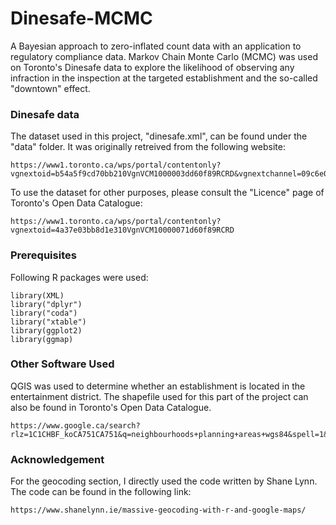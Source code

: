 # Dinesafe-MCMC
A Bayesian approach to zero-inflated count data with an application to regulatory compliance data. Markov Chain Monte Carlo (MCMC) was used on Toronto's Dinesafe data to explore the likelihood of observing any infraction in the inspection at the targeted establishment and the so-called "downtown" effect.

### Dinesafe data

The dataset used in this project, "dinesafe.xml", can be found under the "data" folder. It was originally retreived from the following website:

```
https://www1.toronto.ca/wps/portal/contentonly?vgnextoid=b54a5f9cd70bb210VgnVCM1000003dd60f89RCRD&vgnextchannel=09c6e03bb8d1e310VgnVCM10000071d60f89RCRD
```

To use the dataset for other purposes, please consult the "Licence" page of Toronto's Open Data Catalogue: 
```
https://www1.toronto.ca/wps/portal/contentonly?vgnextoid=4a37e03bb8d1e310VgnVCM10000071d60f89RCRD
```

### Prerequisites
Following R packages were used:
```
library(XML)
library("dplyr")
library("coda")
library("xtable")
library(ggplot2)
library(ggmap)
```

### Other Software Used
QGIS was used to determine whether an establishment is located in the entertainment district. The shapefile used for this part of the project can also be found in Toronto's Open Data Catalogue.

```
https://www.google.ca/search?rlz=1C1CHBF_koCA751CA751&q=neighbourhoods+planning+areas+wgs84&spell=1&sa=X&ved=0ahUKEwjs8O6w7NrVAhVM6oMKHU6tDd4QBQgjKAA&biw=1920&bih=974
```

### Acknowledgement

For the geocoding section, I directly used the code written by Shane Lynn. The code can be found in the following link:
```
https://www.shanelynn.ie/massive-geocoding-with-r-and-google-maps/
```

